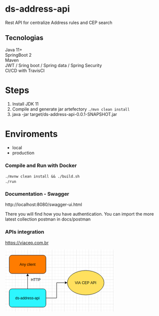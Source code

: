 # ds-address-api
Rest API for centralize Address rules and CEP search 

## Tecnologias
Java 11+ <br>
SpringBoot 2<br>
Maven<br>
JWT / Sring boot / Spring data / Spring Security<br>
CI/CD with TravisCI

# Steps

1. Install JDK 11
2. Compile and generate jar artefectory `./mvn clean install`
3. java -jar target/ds-address-api-0.0.1-SNAPSHOT.jar

# Enviroments

<ul>
  <li>local</li>
  <li>production</li>
</ul>

### Compile and Run with Docker
`./mvnw clean install && ./build.sh` <br>
`./run`

### Documentation - Swagger 

http://localhost:8080/swagger-ui.html

There you will find how you have authentication.
You can import the more latest collection postman in docs/postman

### APIs integration
https://viacep.com.br

<img src="/docs/via_cep_integration.png"/>

